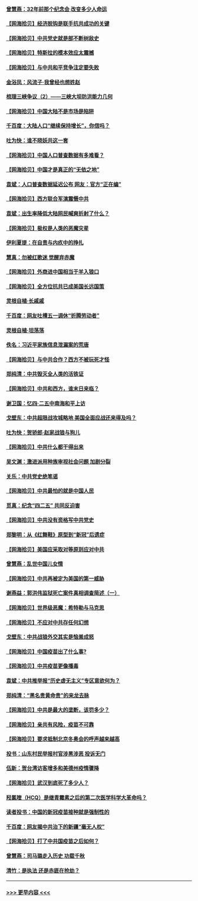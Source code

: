 #### [曾慧燕：32年前那个纪念会 改变多少人命运](../pages/nsc993/n12934233.md?t=05101102) 
#### [【网海拾贝】经济脱钩是联手抗共成功的关键](../pages/nsc993/n12934176.md?t=05101102) 
#### [【网海拾贝】中共党史就是部不断树敌史](../pages/nsc993/n12932844.md?t=05101102) 
#### [【网海拾贝】特斯拉的模本效应太震撼](../pages/nsc993/n12925626.md?t=05101102) 
#### [【网海拾贝】与中共和平竞争注定要失败](../pages/nsc993/n12923326.md?t=05101102) 
#### [金浴凤：风流子‧我曾经也想姓赵](../pages/nsc993/n12920911.md?t=05101102) 
#### [梳理三峡争议（2）——三峡大坝防洪能力几何](../pages/nsc993/n12920173.md?t=05101102) 
#### [【网海拾贝】中国大陆不是市场是陷阱](../pages/nsc993/n12920143.md?t=05101102) 
#### [千百度：大陆人口“继续保持增长”，你信吗？](../pages/nsc993/n12918946.md?t=05101102) 
#### [吐为快：谁不晓妖共这一套](../pages/nsc993/n12918941.md?t=05101102) 
#### [【网海拾贝】中国人口普查数据有多难看？](../pages/nsc993/n12917822.md?t=05101102) 
#### [【网海拾贝】中国才是真正的“无依之地”](../pages/nsc993/n12915845.md?t=05101102) 
#### [袁斌：人口普查数据延迟公布 网友：官方“正在编”](../pages/nsc993/n12915748.md?t=05101102) 
#### [【网海拾贝】西方联合军演震慑中共](../pages/nsc993/n12913466.md?t=05101102) 
#### [袁斌：出生率降低大陆网民喊爽折射了什么？](../pages/nsc993/n12913365.md?t=05101102) 
#### [【网海拾贝】极权是人类的恶魔灾星](../pages/nsc993/n12910697.md?t=05101102) 
#### [伊利夏提：在自责与内疚中的挣扎](../pages/nsc993/n12910493.md?t=05101102) 
#### [慧真：勿被红歌迷 觉醒弃赤魔](../pages/nsc993/n12910485.md?t=05101102) 
#### [【网海拾贝】外商进中国相当于羊入狼口](../pages/nsc993/n12908274.md?t=05101102) 
#### [【网海拾贝】全方位抗共已成美国长远国策](../pages/nsc993/n12906878.md?t=05101102) 
#### [灵根自植‧长戚戚](../pages/nsc993/n12905585.md?t=05101102) 
#### [千百度：网友吐槽五一调休“折腾劳动者”](../pages/nsc993/n12905934.md?t=05101102) 
#### [灵根自植‧坦荡荡](../pages/nsc993/n12905562.md?t=05101102) 
#### [佚名：习近平家族信息泄漏案的荒唐](../pages/nsc993/n12904705.md?t=05101102) 
#### [【网海拾贝】与中共合作？西方不被玩死才怪](../pages/nsc993/n12903873.md?t=05101102) 
#### [郑纯清：中共毁灭全人类的活铁证](../pages/nsc993/n12903785.md?t=05101102) 
#### [【网海拾贝】中共和西方，谁末日来临？](../pages/nsc993/n12903482.md?t=05101102) 
#### [谢卫国：忆四‧二五中南海和平上访](../pages/nsc993/n12902192.md?t=05101102) 
#### [戈壁东：中共超限战攻城略地 美国全面应战还来得及吗？](../pages/nsc993/n12902297.md?t=05101102) 
#### [吐为快：贺骄郎‧赵家战狼与狗儿](../pages/nsc993/n12902280.md?t=05101102) 
#### [【网海拾贝】中共什么都干得出来](../pages/nsc993/n12897500.md?t=05101102) 
#### [吴文渊：激进派用种族审视社会问题 加剧分裂](../pages/nsc993/n12893881.md?t=05101102) 
#### [关乐：中共党史绝笔谣](../pages/nsc993/n12897270.md?t=05101102) 
#### [【网海拾贝】中共最怕的就是中国人民](../pages/nsc993/n12894705.md?t=05101102) 
#### [觅真：纪念“四二五” 共同反迫害](../pages/nsc993/n12894553.md?t=05101102) 
#### [【网海拾贝】中共没有资格写中共党史](../pages/nsc993/n12892231.md?t=05101102) 
#### [郑黎明：从《红舞鞋》原型到“新冠”后遗症](../pages/nsc993/n12890469.md?t=05101102) 
#### [【网海拾贝】美国应采取对等原则应对中共](../pages/nsc993/n12889176.md?t=05101102) 
#### [曾慧燕：乱世中国儿女情](../pages/nsc993/n12887931.md?t=05101102) 
#### [【网海拾贝】中共再被定为美国的第一威胁](../pages/nsc993/n12887580.md?t=05101102) 
#### [谢燕益：郭洪伟监狱死亡案件真相调查简述（一）](../pages/nsc993/n12885648.md?t=05101102) 
#### [【网海拾贝】世界级恶魔：希特勒与马克思](../pages/nsc993/n12884062.md?t=05101102) 
#### [【网海拾贝】不应对中共存任何幻想](../pages/nsc993/n12881460.md?t=05101102) 
#### [戈壁东：中共战狼外交其实是恼羞成怒](../pages/nsc993/n12880392.md?t=05101102) 
#### [【网海拾贝】中国疫苗出了什么事?](../pages/nsc993/n12879124.md?t=05101102) 
#### [【网海拾贝】中共疫苗更像播毒](../pages/nsc993/n12876631.md?t=05101102) 
#### [袁斌：中共推举报“历史虚无主义”专区意欲何为？](../pages/nsc993/n12876530.md?t=05101102) 
#### [郑纯清：“黑名贵黄命贵”的来龙去脉](../pages/nsc993/n12875589.md?t=05101102) 
#### [【网海拾贝】中共是最大的垄断，该罚多少？](../pages/nsc993/n12874006.md?t=05101102) 
#### [【网海拾贝】亲共有风险，疫苗不可靠](../pages/nsc993/n12872224.md?t=05101102) 
#### [【网海拾贝】要求抵制北京冬奥会的呼声越来越高](../pages/nsc993/n12868962.md?t=05101102) 
#### [投书：山东村民举报村官涉黑涉恶 投诉无门](../pages/nsc993/n12869726.md?t=05101102) 
#### [伍新：贺台湾访客增多和美德州疫情骤降](../pages/nsc993/n12865651.md?t=05101102) 
#### [【网海拾贝】武汉到底死了多少人？](../pages/nsc993/n12863707.md?t=05101102) 
#### [羟氯喹（HCQ）是继青霉素之后的第二次医学科学大革命吗？](../pages/nsc993/n12638564.md?t=05101102) 
#### [读者投书：中国的新冠疫苗接种就是强制性的](../pages/nsc993/n12859932.md?t=05101102) 
#### [千百度：网友揭中共治下的新疆“毫无人权”](../pages/nsc993/n12858385.md?t=05101102) 
#### [【网海拾贝】打了中共国疫苗之后如何？](../pages/nsc993/n12857866.md?t=05101102) 
#### [曾慧燕：司马璐走入历史 功载千秋](../pages/nsc993/n12856996.md?t=05101102) 
#### [清竹：是执法 还是赤匪在抢劫？](../pages/nsc993/n12856952.md?t=05101102) 

----
#### [ >>> 更早内容 <<< ](../indexes/nsc993-earlier.md)
